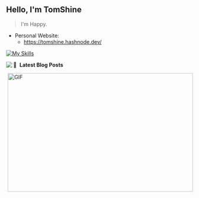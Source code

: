 ## Hello, I'm  TomShine

> I'm Happy.

- Personal Website:
  - https://tomshine.hashnode.dev/

[![My Skills](https://skillicons.dev/icons?i=linux,c,cpp,go,py,lua,emacs,vim,vscode,idea,qt,md,redis,mysql,sqlite,postgres,nginx,flask)](https://skillicons.dev)


<img align="left" src="https://github-readme-stats.vercel.app/api?username=shangzongyu&show_icons=true&icon_color=805AD5&text_color=718096&bg_color=ffffff&hide_title=true" />

📕 &nbsp;**Latest Blog Posts**
<!-- BLOG-POST-LIST:START -->
<!-- BLOG-POST-LIST:END -->

<img align="right" alt="GIF" src="https://github.com/abhisheknaiidu/abhisheknaiidu/blob/master/code.gif?raw=true" width="500" height="320" />

